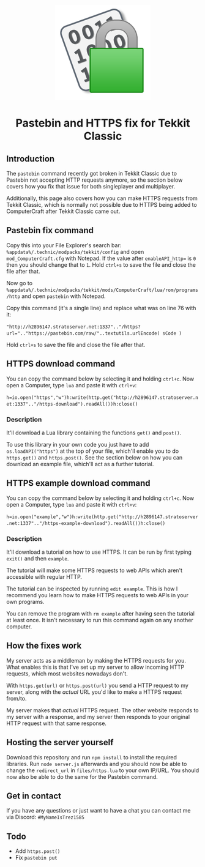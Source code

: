 <p align="center"><img src="media/logo.png" alt="Logo"></p>
<h1 align="center">Pastebin and HTTPS fix for Tekkit Classic</h1>

## Introduction
The `pastebin` command recently got broken in Tekkit Classic due to Pastebin not accepting HTTP requests anymore, so the section below covers how you fix that issue for both singleplayer and multiplayer.

Additionally, this page also covers how you can make HTTPS requests from Tekkit Classic, which is normally not possible due to HTTPS being added to ComputerCraft after Tekkit Classic came out.

## Pastebin fix command
Copy this into your File Explorer's search bar: `%appdata%/.technic/modpacks/tekkit/config` and open `mod_ComputerCraft.cfg` with Notepad.
If the value after `enableAPI_http=` is `0` then you should change that to `1`. Hold `ctrl+s` to save the file and close the file after that.

Now go to `%appdata%/.technic/modpacks/tekkit/mods/ComputerCraft/lua/rom/programs/http` and open `pastebin` with Notepad.

Copy this command (it's a single line) and replace what was on line 76 with it:

`"http://h2896147.stratoserver.net:1337".."/https?url=".."https://pastebin.com/raw/"..textutils.urlEncode( sCode )`

Hold `ctrl+s` to save the file and close the file after that.

## HTTPS download command
You can copy the command below by selecting it and holding `ctrl+c`. Now open a Computer, type `lua` and paste it with `ctrl+v`:

`h=io.open("https","w")h:write(http.get("http://h2896147.stratoserver.net:1337".."/https-download").readAll())h:close()`

### Description
It'll download a Lua library containing the functions `get()` and `post()`.

To use this library in your own code you just have to add `os.loadAPI("https")` at the top of your file, which'll enable you to do `https.get()` and `https.post()`. See the section below on how you can download an example file, which'll act as a further tutorial.

## HTTPS example download command
You can copy the command below by selecting it and holding `ctrl+c`. Now open a Computer, type `lua` and paste it with `ctrl+v`:

`h=io.open("example","w")h:write(http.get("http://h2896147.stratoserver.net:1337".."/https-example-download").readAll())h:close()`

### Description
It'll download a tutorial on how to use HTTPS. It can be run by first typing `exit()` and then `example`.

The tutorial will make some HTTPS requests to web APIs which aren't accessible with regular HTTP.

The tutorial can be inspected by running `edit example`. This is how I recommend you learn how to make HTTPS requests to web APIs in your own programs.

You can remove the program with `rm example` after having seen the tutorial at least once. It isn't necessary to run this command again on any another computer.

## How the fixes work
My server acts as a middleman by making the HTTPS requests for you. What enables this is that I've set up my server to allow incoming HTTP requests, which most websites nowadays don't.

With `https.get(url)` or `https.post(url)` you send a HTTP request to my server, along with the *actual* URL you'd like to make a HTTPS request from/to.

My server makes that *actual* HTTPS request. The other website responds to my server with a response, and my server then responds to your original HTTP request with that same response.

## Hosting the server yourself
Download this repository and run `npm install` to install the required libraries. Run `node server.js` afterwards and you should now be able to change the `redirect_url` in `files/https.lua` to your own IP/URL. You should now also be able to do the same for the Pastebin command.

## Get in contact
If you have any questions or just want to have a chat you can contact me via Discord: `#MyNameIsTrez1585`

## Todo

* Add `https.post()`
* Fix `pastebin put`
